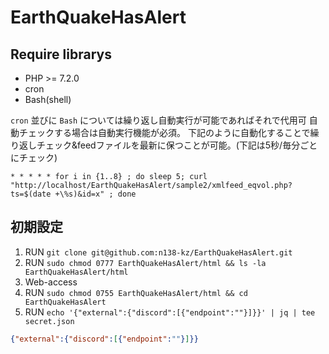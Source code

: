 # EarthQuakeHasAlert

## Require librarys

- PHP >= 7.2.0
- cron
- Bash(shell)

`cron` 並びに `Bash` については繰り返し自動実行が可能であればそれで代用可
自動チェックする場合は自動実行機能が必須。
下記のように自動化することで繰り返しチェック&feedファイルを最新に保つことが可能。(下記は5秒/毎分ごとにチェック)

```bash:crontab
* * * * * for i in {1..8} ; do sleep 5; curl "http://localhost/EarthQuakeHasAlert/sample2/xmlfeed_eqvol.php?ts=$(date +\%s)&id=x" ; done
```

## 初期設定

1. RUN `git clone git@github.com:n138-kz/EarthQuakeHasAlert.git`
2. RUN `sudo chmod 0777 EarthQuakeHasAlert/html && ls -la EarthQuakeHasAlert/html`
3. Web-access
4. RUN `sudo chmod 0755 EarthQuakeHasAlert/html && cd EarthQuakeHasAlert`
5. RUN `echo '{"external":{"discord":[{"endpoint":""}]}}' | jq | tee secret.json`

```json
{"external":{"discord":[{"endpoint":""}]}}
```
